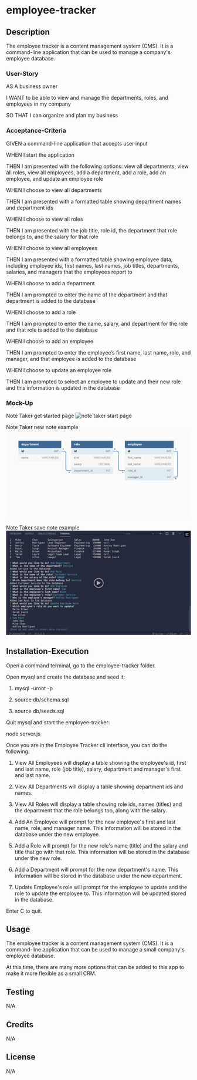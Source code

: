 # employee-tracker

## Description
The employee tracker is a content management system (CMS). It is a command-line application that can be used to manage a company's employee database.

### User-Story
AS A business owner

I WANT to be able to view and manage the departments, roles, and employees in my company

SO THAT I can organize and plan my business

### Acceptance-Criteria
GIVEN a command-line application that accepts user input

WHEN I start the application

THEN I am presented with the following options: view all departments, view all roles, view all employees, add a department, add a role, add an employee, and update an employee role

WHEN I choose to view all departments

THEN I am presented with a formatted table showing department names and department ids

WHEN I choose to view all roles

THEN I am presented with the job title, role id, the department that role belongs to, and the salary for that role

WHEN I choose to view all employees

THEN I am presented with a formatted table showing employee data, including employee ids, first names, last names, job titles, departments, salaries, and managers that the employees report to

WHEN I choose to add a department

THEN I am prompted to enter the name of the department and that department is added to the database

WHEN I choose to add a role

THEN I am prompted to enter the name, salary, and department for the role and that role is added to the database

WHEN I choose to add an employee

THEN I am prompted to enter the employee’s first name, last name, role, and manager, and that employee is added to the database

WHEN I choose to update an employee role

THEN I am prompted to select an employee to update and their new role and this information is updated in the database

### Mock-Up

Note Taker get started page
![note taker start page]()

Note Taker new note example
![note taker main page](./Assets/12-sql-homework-demo-01.png)

Note Taker save note example
![note taker save page](./Assets/12-sql-homework-video-thumbnail.png)


## Installation-Execution

Open a command terminal, go to the employee-tracker folder.

Open mysql and create the database and seed it:

1. mysql -uroot -p

2. source db/schema.sql

3. source db/seeds.sql

Quit mysql and start the employee-tracker:

node server.js

Once you are in the Employee Tracker cli interface, you can do the following:

1. View All Employees will display a table showing the employee's id, first and last name, role (job title), salary, department and manager's first and last name.

2. View All Departments will display a table showing department ids and names.

3. View All Roles will display a table showing role ids, names (titles) and the department that the role belongs too, along with the salary.

4. Add An Employee will prompt for the new employee's first and last name, role, and manager name. This information will be stored in the database under the new employee.

5. Add a Role will prompt for the new role's name (title) and the salary and title that go with that role. This information will be stored in the database under the new role.

6. Add a Department will prompt for the new department's name. This information will be stored in the database under the new department.

7. Update Employee's role will prompt for the employee to update and the role to update the employee to. This information will be updated stored in the database.

Enter <ctrl>C to quit.

## Usage

The employee tracker is a content management system (CMS). It is a command-line application that can be used to manage a small company's employee database.

At this time, there are many more options that can be added to this app to make it more flexible as a small CRM. 

## Testing
N/A

## Credits
N/A

## License
N/A